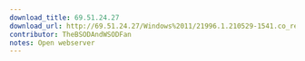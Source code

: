 ```yaml
---
download_title: 69.51.24.27
download_url: http://69.51.24.27/Windows%2011/21996.1.210529-1541.co_release_CLIENT_CONSUMER_x64FRE_en-us.iso
contributor: TheBSODAndWSODFan
notes: Open webserver
---
```

